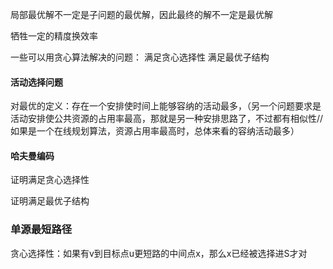 局部最优解不一定是子问题的最优解，因此最终的解不一定是最优解

牺牲一定的精度换效率

一些可以用贪心算法解决的问题：
满足贪心选择性
满足最优子结构


#### 活动选择问题
对最优的定义：存在一个安排使时间上能够容纳的活动最多，（另一个问题要求是活动安排使公共资源的占用率最高，那就是另一种安排思路了，不过都有相似性//如果是一个在线规划算法，资源占用率最高时，总体来看的容纳活动最多）



#### 哈夫曼编码

证明满足贪心选择性


证明满足最优子结构







### 单源最短路径
贪心选择性：如果有v到目标点u更短路的中间点x，那么x已经被选择进S才对